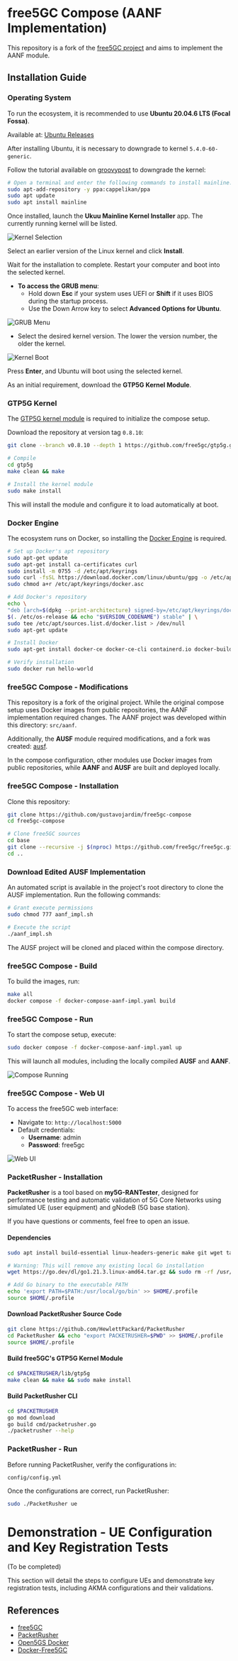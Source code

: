 # free5GC Compose (AANF Implementation)

This repository is a fork of the [free5GC project](https://github.com/free5gc/free5gc) and aims to implement the AANF module.

## Installation Guide

### Operating System

To run the ecosystem, it is recommended to use **Ubuntu 20.04.6 LTS (Focal Fossa)**.

Available at: [Ubuntu Releases](https://releases.ubuntu.com/focal/)

After installing Ubuntu, it is necessary to downgrade to kernel `5.4.0-60-generic`.

Follow the tutorial available on [groovypost](https://www.groovypost.com/howto/how-to-downgrade-the-kernel-in-ubuntu/) to downgrade the kernel:

```bash
# Open a terminal and enter the following commands to install mainline:
sudo apt-add-repository -y ppa:cappelikan/ppa
sudo apt update
sudo apt install mainline
```

Once installed, launch the **Ukuu Mainline Kernel Installer** app. The currently running kernel will be listed.

![Kernel Selection](src/resources/image1.png)

Select an earlier version of the Linux kernel and click **Install**.

Wait for the installation to complete. Restart your computer and boot into the selected kernel.

- **To access the GRUB menu**:
    - Hold down **Esc** if your system uses UEFI or **Shift** if it uses BIOS during the startup process.
    - Use the Down Arrow key to select **Advanced Options for Ubuntu**.

![GRUB Menu](src/resources/image2.png)

- Select the desired kernel version. The lower the version number, the older the kernel.

![Kernel Boot](src/resources/image3.png)

Press **Enter**, and Ubuntu will boot using the selected kernel.

As an initial requirement, download the **GTP5G Kernel Module**.

### GTP5G Kernel

The [GTP5G kernel module](https://github.com/free5gc/gtp5g) is required to initialize the compose setup.

Download the repository at version tag `0.8.10`:

```bash
git clone --branch v0.8.10 --depth 1 https://github.com/free5gc/gtp5g.git

# Compile
cd gtp5g
make clean && make

# Install the kernel module
sudo make install
```

This will install the module and configure it to load automatically at boot.

### Docker Engine

The ecosystem runs on Docker, so installing the [Docker Engine](https://docs.docker.com/engine/install) is required.

```bash
# Set up Docker's apt repository
sudo apt-get update
sudo apt-get install ca-certificates curl
sudo install -m 0755 -d /etc/apt/keyrings
sudo curl -fsSL https://download.docker.com/linux/ubuntu/gpg -o /etc/apt/keyrings/docker.asc
sudo chmod a+r /etc/apt/keyrings/docker.asc

# Add Docker's repository
echo \
"deb [arch=$(dpkg --print-architecture) signed-by=/etc/apt/keyrings/docker.asc] https://download.docker.com/linux/ubuntu \
$(. /etc/os-release && echo "$VERSION_CODENAME") stable" | \
sudo tee /etc/apt/sources.list.d/docker.list > /dev/null
sudo apt-get update

# Install Docker
sudo apt-get install docker-ce docker-ce-cli containerd.io docker-buildx-plugin docker-compose-plugin

# Verify installation
sudo docker run hello-world
```

### free5GC Compose - Modifications

This repository is a fork of the original project. While the original compose setup uses Docker images from public repositories, the AANF implementation required changes. The AANF project was developed within this directory: `src/aanf`.

Additionally, the **AUSF** module required modifications, and a fork was created: [ausf](https://github.com/gustavojardim/ausf).

In the compose configuration, other modules use Docker images from public repositories, while **AANF** and **AUSF** are built and deployed locally.

### free5GC Compose - Installation

Clone this repository:

```bash
git clone https://github.com/gustavojardim/free5gc-compose
cd free5gc-compose

# Clone free5GC sources
cd base
git clone --recursive -j $(nproc) https://github.com/free5gc/free5gc.git
cd ..
```

### Download Edited AUSF Implementation

An automated script is available in the project's root directory to clone the AUSF implementation. Run the following commands:

```bash
# Grant execute permissions
sudo chmod 777 aanf_impl.sh

# Execute the script
./aanf_impl.sh
```

The AUSF project will be cloned and placed within the compose directory.

### free5GC Compose - Build

To build the images, run:

```bash
make all
docker compose -f docker-compose-aanf-impl.yaml build
```

### free5GC Compose - Run

To start the compose setup, execute:

```bash
sudo docker compose -f docker-compose-aanf-impl.yaml up
```

This will launch all modules, including the locally compiled **AUSF** and **AANF**.

![Compose Running](src/resources/image4.png)

### free5GC Compose - Web UI

To access the free5GC web interface:

- Navigate to: `http://localhost:5000`
- Default credentials:
    - **Username**: admin
    - **Password**: free5gc

![Web UI](src/resources/image5.png)

### PacketRusher - Installation

**PacketRusher** is a tool based on **my5G-RANTester**, designed for performance testing and automatic validation of 5G Core Networks using simulated UE (user equipment) and gNodeB (5G base station).

If you have questions or comments, feel free to open an issue.

#### Dependencies

```bash
sudo apt install build-essential linux-headers-generic make git wget tar linux-modules-extra-$(uname -r)

# Warning: This will remove any existing local Go installation
wget https://go.dev/dl/go1.21.3.linux-amd64.tar.gz && sudo rm -rf /usr/local/go && sudo tar -C /usr/local -xzf go1.21.3.linux-amd64.tar.gz

# Add Go binary to the executable PATH
echo 'export PATH=$PATH:/usr/local/go/bin' >> $HOME/.profile
source $HOME/.profile
```

#### Download PacketRusher Source Code

```bash
git clone https://github.com/HewlettPackard/PacketRusher
cd PacketRusher && echo "export PACKETRUSHER=$PWD" >> $HOME/.profile
source $HOME/.profile
```

#### Build free5GC's GTP5G Kernel Module

```bash
cd $PACKETRUSHER/lib/gtp5g
make clean && make && sudo make install
```

#### Build PacketRusher CLI

```bash
cd $PACKETRUSHER
go mod download
go build cmd/packetrusher.go
./packetrusher --help
```

### PacketRusher - Run

Before running PacketRusher, verify the configurations in:

```text
config/config.yml
```

Once the configurations are correct, run PacketRusher:

```bash
sudo ./PacketRusher ue
```

# Demonstration - UE Configuration and Key Registration Tests

(To be completed)

This section will detail the steps to configure UEs and demonstrate key registration tests, including AKMA configurations and their validations.




## References

- [free5GC](https://github.com/free5gc/free5gc.git)
- [PacketRusher](https://github.com/HewlettPackard/PacketRusher)
- [Open5GS Docker](https://github.com/open5gs/nextepc/tree/master/docker)
- [Docker-Free5GC](https://github.com/abousselmi/docker-free5gc)